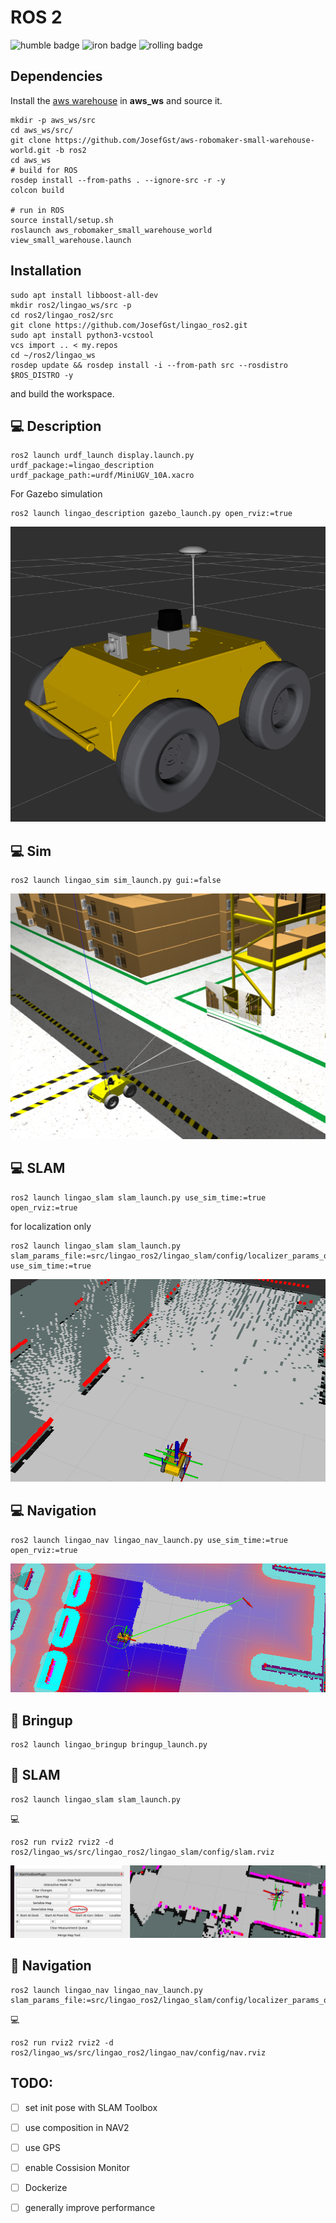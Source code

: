 # ROS 2
![humble badge](https://github.com/JosefGst/lingao_ros2/actions/workflows/humble.yaml/badge.svg)
![iron badge](https://github.com/JosefGst/lingao_ros2/actions/workflows/iron.yaml/badge.svg)
![rolling badge](https://github.com/JosefGst/lingao_ros2/actions/workflows/rolling.yaml/badge.svg)

## Dependencies
Install the [aws warehouse](https://github.com/aws-robotics/aws-robomaker-small-warehouse-world) in **aws_ws** and source it.

    mkdir -p aws_ws/src
    cd aws_ws/src/
    git clone https://github.com/JosefGst/aws-robomaker-small-warehouse-world.git -b ros2
    cd aws_ws
    # build for ROS
    rosdep install --from-paths . --ignore-src -r -y
    colcon build

    # run in ROS
    source install/setup.sh
    roslaunch aws_robomaker_small_warehouse_world view_small_warehouse.launch


## Installation

    sudo apt install libboost-all-dev
    mkdir ros2/lingao_ws/src -p
    cd ros2/lingao_ros2/src
    git clone https://github.com/JosefGst/lingao_ros2.git
    sudo apt install python3-vcstool
    vcs import .. < my.repos
    cd ~/ros2/lingao_ws
    rosdep update && rosdep install -i --from-path src --rosdistro $ROS_DISTRO -y

and build the workspace.
## :computer: Description

    ros2 launch urdf_launch display.launch.py urdf_package:=lingao_description urdf_package_path:=urdf/MiniUGV_10A.xacro

For Gazebo simulation

    ros2 launch lingao_description gazebo_launch.py open_rviz:=true

![urdf](https://github.com/JosefGst/lingao_ros2/blob/humble/images/urdf.png)
## :computer: Sim

    ros2 launch lingao_sim sim_launch.py gui:=false

![sim](https://github.com/JosefGst/lingao_ros2/blob/humble/images/sim.png)

## :computer: SLAM

    ros2 launch lingao_slam slam_launch.py use_sim_time:=true open_rviz:=true

for localization only

    ros2 launch lingao_slam slam_launch.py slam_params_file:=src/lingao_ros2/lingao_slam/config/localizer_params_online_async.yaml use_sim_time:=true

![slam](https://github.com/JosefGst/lingao_ros2/blob/humble/images/slam.png)

## :computer: Navigation

    ros2 launch lingao_nav lingao_nav_launch.py use_sim_time:=true open_rviz:=true

![nav](https://github.com/JosefGst/lingao_ros2/blob/humble/images/nav.png)
    
## :robot: Bringup

    ros2 launch lingao_bringup bringup_launch.py

## :robot: SLAM

    ros2 launch lingao_slam slam_launch.py

:computer:

    ros2 run rviz2 rviz2 -d ros2/lingao_ws/src/lingao_ros2/lingao_slam/config/slam.rviz

![nav](https://github.com/JosefGst/lingao_ros2/blob/humble/images/home.png)

## :robot: Navigation

    ros2 launch lingao_nav lingao_nav_launch.py slam_params_file:=src/lingao_ros2/lingao_slam/config/localizer_params_online_async_home.yaml 

:computer:
    
    ros2 run rviz2 rviz2 -d ros2/lingao_ws/src/lingao_ros2/lingao_nav/config/nav.rviz 

## TODO:
- [ ] set init pose with SLAM Toolbox
- [ ] use composition in NAV2
- [ ] use GPS
- [ ] enable Cossision Monitor
- [ ] Dockerize
- [ ] generally improve performance

